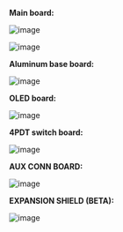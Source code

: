 **Main board:**

![image](https://github.com/Lite3DP/Lite3DP-Gen-2/assets/70020406/12d3ba30-0983-4b3d-815e-2cec1d339373)

![image](https://github.com/Lite3DP/Lite3DP-Gen-2/assets/70020406/be0b13d1-ed57-4d5e-a008-2783dd744523)

**Aluminum base board:**

![image](https://github.com/Lite3DP/Lite3DP-Gen-2/assets/70020406/0dcfed2d-cbb1-4646-9980-9f6ead1a9db1)


**OLED board:**

![image](https://github.com/Lite3DP/Lite3DP-Gen-2/assets/70020406/77f362da-ae42-401f-937f-14d9ba4da545)


**4PDT switch board:**

![image](https://github.com/Lite3DP/Lite3DP-Gen-2/assets/70020406/ea0e2468-24a8-430e-80a7-89b1cf564f1b)


**AUX CONN BOARD:**

![image](https://github.com/Lite3DP/Lite3DP-Gen-2/assets/70020406/c9202227-0a4e-424c-a6b0-c22072cef0e4)


**EXPANSION SHIELD (BETA):**

![image](https://github.com/user-attachments/assets/faa268da-9449-466e-a272-420345a081b6)

